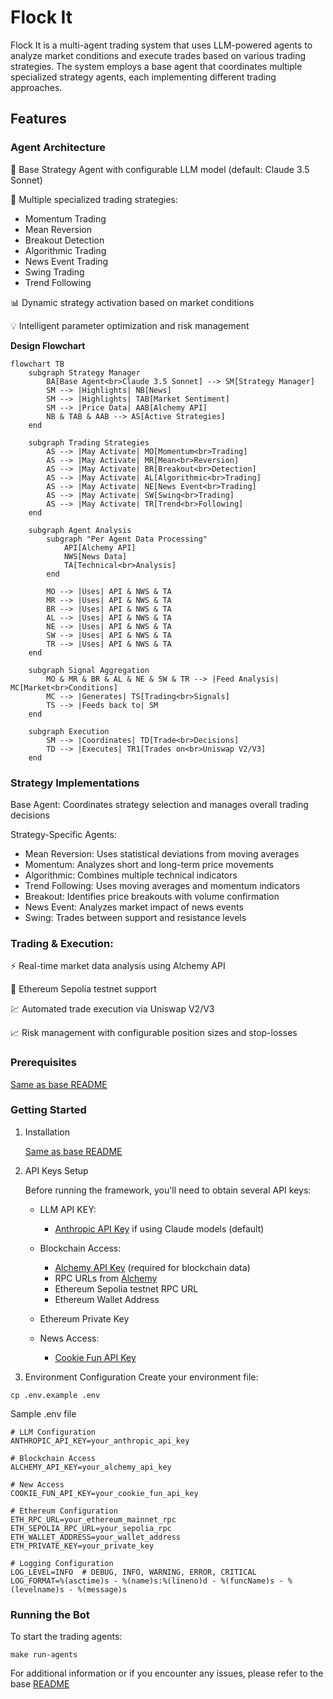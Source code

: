 # Flock It

Flock It is a multi-agent trading system that uses LLM-powered agents to analyze market conditions and execute trades based on various trading strategies. The system employs a base agent that coordinates multiple specialized strategy agents, each implementing different trading approaches.

## Features

### Agent Architecture

🤖 Base Strategy Agent with configurable LLM model (default: Claude 3.5 Sonnet)

🔄 Multiple specialized trading strategies:
- Momentum Trading
- Mean Reversion
- Breakout Detection
- Algorithmic Trading
- News Event Trading
- Swing Trading
- Trend Following

📊 Dynamic strategy activation based on market conditions

💡 Intelligent parameter optimization and risk management

**Design Flowchart**
```mermaid
flowchart TB
    subgraph Strategy Manager
        BA[Base Agent<br>Claude 3.5 Sonnet] --> SM[Strategy Manager]
        SM --> |Highlights| NB[News]
        SM --> |Highlights| TAB[Market Sentiment]
        SM --> |Price Data| AAB[Alchemy API]
        NB & TAB & AAB --> AS[Active Strategies]
    end
    
    subgraph Trading Strategies
        AS --> |May Activate| MO[Momentum<br>Trading] 
        AS --> |May Activate| MR[Mean<br>Reversion]
        AS --> |May Activate| BR[Breakout<br>Detection]
        AS --> |May Activate| AL[Algorithmic<br>Trading]
        AS --> |May Activate| NE[News Event<br>Trading]
        AS --> |May Activate| SW[Swing<br>Trading]
        AS --> |May Activate| TR[Trend<br>Following]
    end

    subgraph Agent Analysis
        subgraph "Per Agent Data Processing"
            API[Alchemy API]
            NWS[News Data]
            TA[Technical<br>Analysis]
        end

        MO --> |Uses| API & NWS & TA
        MR --> |Uses| API & NWS & TA
        BR --> |Uses| API & NWS & TA
        AL --> |Uses| API & NWS & TA
        NE --> |Uses| API & NWS & TA
        SW --> |Uses| API & NWS & TA
        TR --> |Uses| API & NWS & TA
    end
    
    subgraph Signal Aggregation
        MO & MR & BR & AL & NE & SW & TR --> |Feed Analysis| MC[Market<br>Conditions]
        MC --> |Generates| TS[Trading<br>Signals]
        TS --> |Feeds back to| SM
    end
    
    subgraph Execution
        SM --> |Coordinates| TD[Trade<br>Decisions]
        TD --> |Executes| TR1[Trades on<br>Uniswap V2/V3]
    end
```

### Strategy Implementations

Base Agent: Coordinates strategy selection and manages overall trading decisions

Strategy-Specific Agents:

- Mean Reversion: Uses statistical deviations from moving averages
- Momentum: Analyzes short and long-term price movements
- Algorithmic: Combines multiple technical indicators
- Trend Following: Uses moving averages and momentum indicators
- Breakout: Identifies price breakouts with volume confirmation
- News Event: Analyzes market impact of news events
- Swing: Trades between support and resistance levels

### Trading & Execution:

⚡ Real-time market data analysis using Alchemy API

🔄 Ethereum Sepolia testnet support

💹 Automated trade execution via Uniswap V2/V3

📈 Risk management with configurable position sizes and stop-losses

### Prerequisites
[Same as base README](https://github.com/chain-ml/alphaswarm?tab=readme-ov-file)

### Getting Started
1. Installation

   [Same as base README](https://github.com/chain-ml/alphaswarm?tab=readme-ov-file)

2. API Keys Setup

   Before running the framework, you'll need to obtain several API keys:

   - LLM API KEY:

     - [Anthropic API Key](https://docs.anthropic.com/en/api/getting-started) if using Claude models (default)

   - Blockchain Access:

      - [Alchemy API Key](https://www.alchemy.com/api) (required for blockchain data)
      - RPC URLs from [Alchemy](https://docs.alchemy.com/reference/api-overview)
      - Ethereum Sepolia testnet RPC URL
      - Ethereum Wallet Address
   - Ethereum Private Key

   - News Access:

     - [Cookie Fun API Key](https://cookiefun.com/api)

3. Environment Configuration
Create your environment file:
```
cp .env.example .env
```
Sample .env file
```
# LLM Configuration
ANTHROPIC_API_KEY=your_anthropic_api_key

# Blockchain Access
ALCHEMY_API_KEY=your_alchemy_api_key

# New Access
COOKIE_FUN_API_KEY=your_cookie_fun_api_key

# Ethereum Configuration
ETH_RPC_URL=your_ethereum_mainnet_rpc
ETH_SEPOLIA_RPC_URL=your_sepolia_rpc
ETH_WALLET_ADDRESS=your_wallet_address
ETH_PRIVATE_KEY=your_private_key

# Logging Configuration
LOG_LEVEL=INFO  # DEBUG, INFO, WARNING, ERROR, CRITICAL
LOG_FORMAT=%(asctime)s - %(name)s:%(lineno)d - %(funcName)s - %(levelname)s - %(message)s
```

### Running the Bot
To start the trading agents:
```   
make run-agents
```
For additional information or if you encounter any issues, please refer to the base [README](https://github.com/chain-ml/alphaswarm?tab=readme-ov-file)